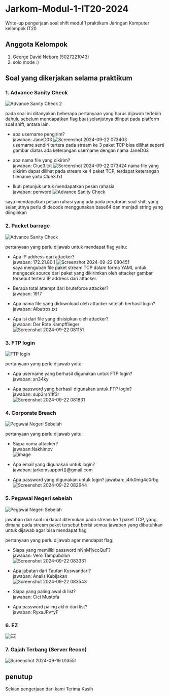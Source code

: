 # Jarkom-Modul-1-IT20-2024
Write-up pengerjaan soal shift modul 1 praktikum Jaringan Komputer kelompok IT20

## Anggota Kelompok
1. George David Nebore (5027221043)
2. solo mode :)

## Soal yang dikerjakan selama praktikum
### 1. Advance Sanity Check
![Advance Sanity Check 2](https://github.com/user-attachments/assets/515860f9-2eb0-4cb6-ba69-90d6be3bf022)

pada soal ini ditanyakan beberapa pertanyaan yang harus dijawab terlebih dahulu sebelum mendapatkan flag buat selanjutnya diinput pada platform soal shift, antara lain:
- apa username pengirim?<br>
jawaban: JaneD03
![Screenshot 2024-09-22 073403](https://github.com/user-attachments/assets/ad44101a-ee13-4d8a-a1e5-b72a5d982e27)<br>
username sendiri tertera pada stream ke 3 paket TCP bisa dilihat seperti gambar diatas ada keterangan username dengan nama JaneD03

- apa nama file yang dikirim?<br>
jawaban: Clue3.txt
![Screenshot 2024-09-22 073424](https://github.com/user-attachments/assets/f3f8b63c-2deb-443b-b74d-58da3e24a60b)
nama file yang dikirim dapat dilihat pada stream ke 4 paket TCP, terdapat keterangan filename yaitu Clue3.txt

- Ikuti petunjuk untuk mendapatkan pesan rahasia<br>
jawaban: penword
![Advance Sanity Check](https://github.com/user-attachments/assets/515860f9-2eb0-4cb6-ba69-90d6be3bf022)

saya mendapatkan pesan rahasi yang ada pada peraturan soal shift yang selanjutnya perlu di decode menggunakan base64 dan menjadi string yang diinginkan

### 2. Packet barrage
![Advance Sanity Check](https://github.com/user-attachments/assets/0a4efbe0-9554-4bfb-9955-8ae5ffc256c7)

pertanyaan yang perlu dijawab untuk mendapat flag yaitu:
- Apa IP address dari attacker?<br>
jawaban: 172.21.80.1
![Screenshot 2024-09-22 080451](https://github.com/user-attachments/assets/e2af0201-7d4d-4ff1-8daa-e6020f720b7d)<br>
saya mengubah file paket stream TCP dalam forma YAML untuk mengecek source dari paket yang dikirimkan oleh attacker gambar tersebut tertera IP address dari attacker.<br>

- Berapa total attempt dari bruteforce attacker?<br>
jawaban: 1917<br>

- Apa nama file yang didownload oleh attacker setelah berhasil login?<br>
jawaban: Albatros.txt<br>

- Apa isi dari file yang disisipkan oleh attacker?<br>
jawaban: Der Rote Kampfflieger<br>
![Screenshot 2024-09-22 081151](https://github.com/user-attachments/assets/d789c434-e59a-4543-8a1e-db85795d3255)<br>


### 3. FTP login
![FTP login](https://github.com/user-attachments/assets/38d540a7-bdbd-43e3-b30c-2d7f60c3a847)

pertanyaan yang perlu dijawab yaitu:
- Apa username yang berhasil digunakan untuk FTP login?<br>
jawaban: sn34ky<br>

- Apa password yang berhasil digunakan untuk FTP login?<br>
jawaban: sup3rsn1ff3r<br>
![Screenshot 2024-09-22 081831](https://github.com/user-attachments/assets/c5423a68-09b4-4f64-aa78-c6793e7bf3c3)

### 4. Corporate Breach
![Pegawai Negeri Sebelah](https://github.com/user-attachments/assets/4252dddc-2fc4-46b4-a149-ea3dbf0031f1)

pertanyaan yang perlu dijawab yaitu:
- Siapa nama attacker?<br>
jawaban:Nakhimov<br>
![image](https://github.com/user-attachments/assets/49a15f1d-c5a8-48dc-9d93-68298438de6f)<br>

- Apa email yang digunakan untuk login?<br>
jawaban: jarkomsupport()@gmail.com<br>

- Apa password yang digunakan untuk login?
jawaban: j4rk0mg4c0rbg<br>
![Screenshot 2024-09-22 082644](https://github.com/user-attachments/assets/5f47d36c-a843-4f84-891d-d3a55242e1ca)

### 5. Pegawai Negeri sebelah
![Pegawai Negeri Sebelah](https://github.com/user-attachments/assets/fe13cde0-feda-400c-b6e3-a7b6e7a55e44)<br>

jawaban dari soal ini dapat ditemukan pada stream ke 1 paket TCP, yang dimana pada stream paket tersebut berisi semua jawaban yang dibutuhkan untuk dijawab agar bisa mendapat flag

pertanyaan yang perlu dijawab agar mendapat flag:<br>
- Siapa yang memiliki password nNnM%coQuF?<br>
jawaban: Vero Tampubolon<br>
![Screenshot 2024-09-22 083331](https://github.com/user-attachments/assets/53ed99f0-2ffe-4e77-ac0b-7567f0de5cdc)<br>

- Apa jabatan dari Taufan Kuswandari?<br>
jawaban: Analis Kebijakan<br>
![Screenshot 2024-09-22 083543](https://github.com/user-attachments/assets/f60c0bb3-0c43-4232-adb7-92c2210d3ea2)<br>

- Siapa yang paling awal di list?<br>
jawaban: Cici Mustofa<br>

- Apa password paling akhir dari list?<br>
jawaban: RyxaJPv^yF<br>

### 6. EZ
![EZ](https://github.com/user-attachments/assets/d6007205-3249-4314-94b6-0df18e82ccc2)

### 7. Gajah Terbang (Server Recon)
![Screenshot 2024-09-19 013551](https://github.com/user-attachments/assets/5a236189-4132-46cd-9ac0-a1472094633b)

## penutup
Sekian pengerjaan dari kami Terima Kasih
